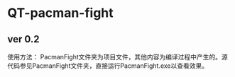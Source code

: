 # QT-pacman-fight
## ver 0.2
使用方法：
    PacmanFight文件夹为项目文件，其他内容为编译过程中产生的。源代码参见PacmanFight文件夹，直接运行PacmanFight.exe以查看效果。
